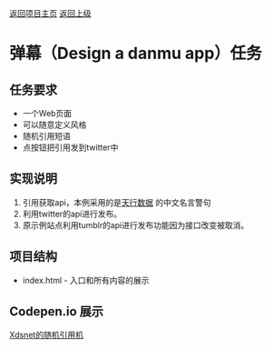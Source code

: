 [返回项目主页](https://github.com/xdsnet/freecodecamp-prj/)  [返回上级](../)
# 弹幕（Design a danmu app）任务

## 任务要求
* 一个Web页面
* 可以随意定义风格
* 随机引用短语
* 点按钮把引用发到twitter中

## 实现说明
1. 引用获取api，本例采用的是[天行数据](http://api.tianapi.com/) 的中文名言警句
2. 利用twitter的api进行发布。
3. 原示例站点利用tumblr的api进行发布功能因为接口改变被取消。

## 项目结构
* index.html - 入口和所有内容的展示

## Codepen.io 展示
[Xdsnet的随机引用机](https://codepen.io/xdsnet/full/NbGeqb)